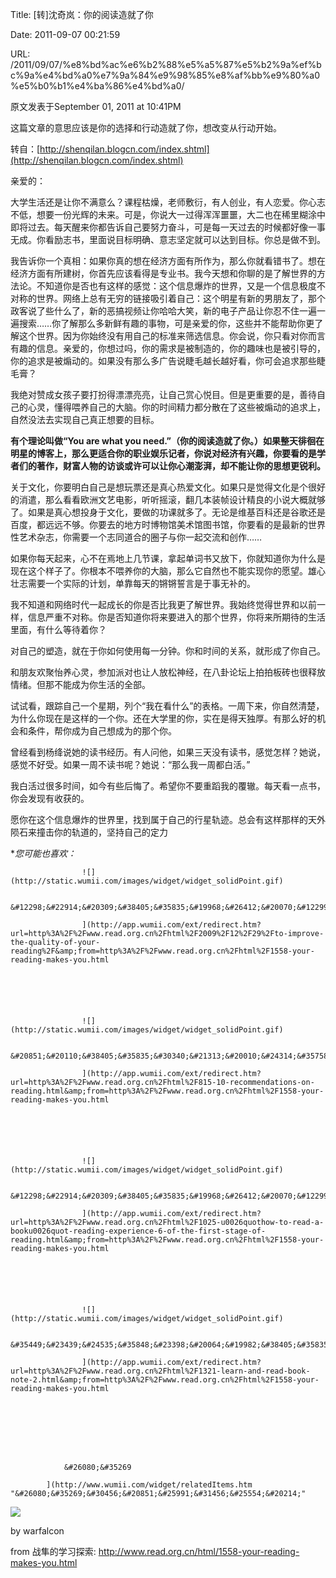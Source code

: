 Title: [转]沈奇岚：你的阅读造就了你

Date: 2011-09-07 00:21:59

URL: /2011/09/07/%e8%bd%ac%e6%b2%88%e5%a5%87%e5%b2%9a%ef%bc%9a%e4%bd%a0%e7%9a%84%e9%98%85%e8%af%bb%e9%80%a0%e5%b0%b1%e4%ba%86%e4%bd%a0/

&#21407;&#25991;&#21457;&#34920;&#20110;September 01, 2011 at 10:41PM

&#36825;&#31687;&#25991;&#31456;&#30340;&#24847;&#24605;&#24212;&#35813;&#26159;&#20320;&#30340;&#36873;&#25321;&#21644;&#34892;&#21160;&#36896;&#23601;&#20102;&#20320;&#65292;&#24819;&#25913;&#21464;&#20174;&#34892;&#21160;&#24320;&#22987;&#12290;

&#36716;&#33258;&#65306;[http://shenqilan.blogcn.com/index.shtml](http://shenqilan.blogcn.com/index.shtml)

&#20146;&#29233;&#30340;&#65306;

&#22823;&#23398;&#29983;&#27963;&#36824;&#26159;&#35753;&#20320;&#19981;&#28385;&#24847;&#20040;&#65311;&#35838;&#31243;&#26543;&#29157;&#65292;&#32769;&#24072;&#25975;&#34893;&#65292;&#26377;&#20154;&#21019;&#19994;&#65292;&#26377;&#20154;&#24651;&#29233;&#12290;&#20320;&#24515;&#24535;&#19981;&#20302;&#65292;&#24819;&#35201;&#19968;&#20221;&#20809;&#36745;&#30340;&#26410;&#26469;&#12290;&#21487;&#26159;&#65292;&#20320;&#35828;&#22823;&#19968;&#36807;&#24471;&#27985;&#27985;&#22121;&#22121;&#65292;&#22823;&#20108;&#20063;&#22312;&#31232;&#37324;&#31946;&#28034;&#20013;&#21363;&#23558;&#36807;&#21435;&#12290;&#27599;&#22825;&#37266;&#26469;&#20320;&#37117;&#21578;&#35785;&#33258;&#24049;&#35201;&#21162;&#21147;&#22859;&#26007;&#65292;&#21487;&#26159;&#27599;&#19968;&#22825;&#36807;&#21435;&#30340;&#26102;&#20505;&#37117;&#22909;&#20687;&#19968;&#20107;&#26080;&#25104;&#12290;&#20320;&#30475;&#21169;&#24535;&#20070;&#65292;&#37324;&#38754;&#35828;&#30446;&#26631;&#26126;&#30830;&#12289;&#24847;&#24535;&#22362;&#23450;&#23601;&#21487;&#20197;&#36798;&#21040;&#30446;&#26631;&#12290;&#20320;&#24635;&#26159;&#20570;&#19981;&#21040;&#12290;

&#25105;&#21578;&#35785;&#20320;&#19968;&#20010;&#30495;&#30456;&#65306;&#22914;&#26524;&#20320;&#30495;&#30340;&#24819;&#22312;&#32463;&#27982;&#26041;&#38754;&#26377;&#25152;&#20316;&#20026;&#65292;&#37027;&#20040;&#20320;&#23601;&#30475;&#38169;&#20070;&#20102;&#12290;&#24819;&#22312;&#32463;&#27982;&#26041;&#38754;&#26377;&#25152;&#24314;&#26641;&#65292;&#20320;&#39318;&#20808;&#24212;&#35813;&#30475;&#24471;&#26159;&#19987;&#19994;&#20070;&#12290;&#25105;&#20170;&#22825;&#24819;&#21644;&#20320;&#32842;&#30340;&#26159;&#20102;&#35299;&#19990;&#30028;&#30340;&#26041;&#27861;&#35770;&#12290;&#19981;&#30693;&#36947;&#20320;&#26159;&#21542;&#20063;&#26377;&#36825;&#26679;&#30340;&#24863;&#35273;&#65306;&#36825;&#20010;&#20449;&#24687;&#29190;&#28856;&#30340;&#19990;&#30028;&#65292;&#21448;&#26159;&#19968;&#20010;&#20449;&#24687;&#26497;&#24230;&#19981;&#23545;&#31216;&#30340;&#19990;&#30028;&#12290;&#32593;&#32476;&#19978;&#24635;&#26377;&#26080;&#31351;&#30340;&#38142;&#25509;&#21560;&#24341;&#30528;&#33258;&#24049;&#65306;&#36825;&#20010;&#26126;&#26143;&#26377;&#26032;&#30340;&#30007;&#26379;&#21451;&#20102;&#65292;&#37027;&#20010;&#25919;&#23458;&#35828;&#20102;&#20123;&#20160;&#20040;&#20102;&#65292;&#26032;&#30340;&#24694;&#25630;&#35270;&#39057;&#35753;&#20320;&#21704;&#21704;&#22823;&#31505;&#65292;&#26032;&#30340;&#30005;&#23376;&#20135;&#21697;&#35753;&#20320;&#24525;&#19981;&#20303;&#19968;&#36941;&#19968;&#36941;&#25628;&#32034;&hellip;&hellip;&#20320;&#20102;&#35299;&#37027;&#20040;&#22810;&#26032;&#40092;&#26377;&#36259;&#30340;&#20107;&#29289;&#65292;&#21487;&#26159;&#20146;&#29233;&#30340;&#20320;&#65292;&#36825;&#20123;&#24182;&#19981;&#33021;&#24110;&#21161;&#20320;&#26356;&#20102;&#35299;&#36825;&#20010;&#19990;&#30028;&#12290;&#22240;&#20026;&#20320;&#22987;&#32456;&#27809;&#26377;&#29992;&#33258;&#24049;&#30340;&#26631;&#20934;&#26469;&#31579;&#36873;&#20449;&#24687;&#12290;&#20320;&#20250;&#35828;&#65292;&#20320;&#21482;&#30475;&#23545;&#20320;&#32780;&#35328;&#26377;&#36259;&#30340;&#20449;&#24687;&#12290;&#20146;&#29233;&#30340;&#65292;&#20320;&#24819;&#36807;&#21527;&#65292;&#20320;&#30340;&#38656;&#27714;&#26159;&#34987;&#21046;&#36896;&#30340;&#65292;&#20320;&#30340;&#36259;&#21619;&#20063;&#26159;&#34987;&#24341;&#23548;&#30340;&#65292;&#20320;&#30340;&#36861;&#27714;&#26159;&#34987;&#29053;&#21160;&#30340;&#12290;&#22914;&#26524;&#27809;&#26377;&#37027;&#20040;&#22810;&#24191;&#21578;&#35828;&#30571;&#27611;&#36234;&#38271;&#36234;&#22909;&#30475;&#65292;&#20320;&#21487;&#20250;&#36861;&#27714;&#37027;&#20123;&#30571;&#27611;&#33167;&#65311;

&#25105;&#32477;&#23545;&#36190;&#25104;&#22899;&#23401;&#23376;&#35201;&#25171;&#25198;&#24471;&#28418;&#28418;&#20142;&#20142;&#65292;&#35753;&#33258;&#24049;&#36175;&#24515;&#24742;&#30446;&#12290;&#20294;&#26159;&#26356;&#37325;&#35201;&#30340;&#26159;&#65292;&#21892;&#24453;&#33258;&#24049;&#30340;&#24515;&#28789;&#65292;&#25026;&#24471;&#21890;&#20859;&#33258;&#24049;&#30340;&#22823;&#33041;&#12290;&#20320;&#30340;&#26102;&#38388;&#31934;&#21147;&#37117;&#20998;&#25955;&#22312;&#20102;&#36825;&#20123;&#34987;&#29053;&#21160;&#30340;&#36861;&#27714;&#19978;&#65292;&#33258;&#28982;&#27809;&#27861;&#21435;&#23454;&#29616;&#33258;&#24049;&#30495;&#27491;&#24819;&#35201;&#30340;&#30446;&#26631;&#12290;

**&#26377;&#20010;&#29702;&#35770;&#21483;&#20570;&ldquo;You are what you need.&rdquo;&#65288;&#20320;&#30340;&#38405;&#35835;&#36896;&#23601;&#20102;&#20320;&#12290;&#65289;&#22914;&#26524;&#25972;&#22825;&#24472;&#24458;&#22312;&#26126;&#26143;&#30340;&#21338;&#23458;&#19978;&#65292;&#37027;&#20040;&#26356;&#36866;&#21512;&#20320;&#30340;&#32844;&#19994;&#23089;&#20048;&#35760;&#32773;&#65292;&#20320;&#35828;&#23545;&#32463;&#27982;&#26377;&#20852;&#36259;&#65292;&#20320;&#35201;&#30475;&#30340;&#26159;&#23398;&#32773;&#20204;&#30340;&#33879;&#20316;&#65292;&#36130;&#23500;&#20154;&#29289;&#30340;&#35775;&#35848;&#25110;&#35768;&#21487;&#20197;&#35753;&#20320;&#24515;&#28526;&#28558;&#28227;&#65292;&#21364;&#19981;&#33021;&#35753;&#20320;&#30340;&#24605;&#24819;&#26356;&#38160;&#21033;&#12290;**

&#20851;&#20110;&#25991;&#21270;&#65292;&#20320;&#35201;&#26126;&#30333;&#33258;&#24049;&#26159;&#24819;&#29609;&#31080;&#36824;&#26159;&#30495;&#24515;&#28909;&#29233;&#25991;&#21270;&#12290;&#22914;&#26524;&#21482;&#26159;&#35273;&#24471;&#25991;&#21270;&#26159;&#20010;&#24456;&#22909;&#30340;&#28040;&#36963;&#65292;&#37027;&#20040;&#30475;&#30475;&#27431;&#27954;&#25991;&#33402;&#30005;&#24433;&#65292;&#21548;&#21548;&#25671;&#28378;&#65292;&#32763;&#20960;&#26412;&#35013;&#24103;&#35774;&#35745;&#31934;&#33391;&#30340;&#23567;&#35828;&#22823;&#27010;&#23601;&#22815;&#20102;&#12290;&#22914;&#26524;&#26159;&#30495;&#24515;&#24819;&#25237;&#36523;&#20110;&#25991;&#21270;&#65292;&#35201;&#20570;&#30340;&#21151;&#35838;&#23601;&#22810;&#20102;&#12290;&#26080;&#35770;&#26159;&#32500;&#22522;&#30334;&#31185;&#36824;&#26159;&#35895;&#27468;&#36824;&#26159;&#30334;&#24230;&#65292;&#37117;&#36828;&#36828;&#19981;&#22815;&#12290;&#20320;&#35201;&#21435;&#30340;&#22320;&#26041;&#26102;&#21338;&#29289;&#39302;&#32654;&#26415;&#39302;&#22270;&#20070;&#39302;&#65292;&#20320;&#35201;&#30475;&#30340;&#26159;&#26368;&#26032;&#30340;&#19990;&#30028;&#24615;&#33402;&#26415;&#26434;&#24535;&#65292;&#20320;&#38656;&#35201;&#19968;&#20010;&#24535;&#21516;&#36947;&#21512;&#30340;&#22280;&#23376;&#19982;&#20320;&#19968;&#36215;&#20132;&#27969;&#21644;&#21019;&#20316;&hellip;&hellip;

&#22914;&#26524;&#20320;&#27599;&#22825;&#36215;&#26469;&#65292;&#24515;&#19981;&#22312;&#28937;&#22320;&#19978;&#20960;&#33410;&#35838;&#65292;&#25343;&#36215;&#21333;&#35789;&#20070;&#21448;&#25918;&#19979;&#65292;&#20320;&#23601;&#30693;&#36947;&#20320;&#20026;&#20160;&#20040;&#26159;&#29616;&#22312;&#36825;&#20010;&#26679;&#23376;&#20102;&#12290;&#20320;&#26681;&#26412;&#19981;&#21890;&#20859;&#20320;&#30340;&#22823;&#33041;&#65292;&#37027;&#20040;&#23427;&#33258;&#28982;&#20063;&#19981;&#33021;&#23454;&#29616;&#20320;&#30340;&#24895;&#26395;&#12290;&#38596;&#24515;&#22766;&#24535;&#38656;&#35201;&#19968;&#20010;&#23454;&#38469;&#30340;&#35745;&#21010;&#65292;&#21333;&#38752;&#27599;&#22825;&#30340;&#38197;&#38197;&#35475;&#35328;&#26159;&#20110;&#20107;&#26080;&#34917;&#30340;&#12290;

&#25105;&#19981;&#30693;&#36947;&#21644;&#32593;&#32476;&#26102;&#20195;&#19968;&#36215;&#25104;&#38271;&#30340;&#20320;&#26159;&#21542;&#27604;&#25105;&#26356;&#20102;&#35299;&#19990;&#30028;&#12290;&#25105;&#22987;&#32456;&#35273;&#24471;&#19990;&#30028;&#21644;&#20197;&#21069;&#19968;&#26679;&#65292;&#20449;&#24687;&#20005;&#37325;&#19981;&#23545;&#31216;&#12290;&#20320;&#26159;&#21542;&#30693;&#36947;&#20320;&#23558;&#26469;&#35201;&#36827;&#20837;&#30340;&#37027;&#20010;&#19990;&#30028;&#65292;&#20320;&#23558;&#26469;&#25152;&#26399;&#24453;&#30340;&#29983;&#27963;&#37324;&#38754;&#65292;&#26377;&#20160;&#20040;&#31561;&#24453;&#30528;&#20320;&#65311;

&#23545;&#33258;&#24049;&#30340;&#22609;&#36896;&#65292;&#23601;&#22312;&#20110;&#20320;&#22914;&#20309;&#20351;&#29992;&#27599;&#19968;&#20998;&#38047;&#12290;&#20320;&#21644;&#26102;&#38388;&#30340;&#20851;&#31995;&#65292;&#23601;&#24418;&#25104;&#20102;&#20320;&#33258;&#24049;&#12290;

&#21644;&#26379;&#21451;&#27426;&#32858;&#24609;&#20859;&#24515;&#28789;&#65292;&#21442;&#21152;&#27966;&#23545;&#20063;&#35753;&#20154;&#25918;&#26494;&#31070;&#32463;&#65292;&#22312;&#20843;&#21350;&#35770;&#22363;&#19978;&#25293;&#25293;&#26495;&#30742;&#20063;&#24456;&#37322;&#25918;&#24773;&#32490;&#12290;&#20294;&#37027;&#19981;&#33021;&#25104;&#20026;&#20320;&#29983;&#27963;&#30340;&#20840;&#37096;&#12290;

&#35797;&#35797;&#30475;&#65292;&#36319;&#36394;&#33258;&#24049;&#19968;&#20010;&#26143;&#26399;&#65292;&#21015;&#20010;&ldquo;&#25105;&#22312;&#30475;&#20160;&#20040;&rdquo;&#30340;&#34920;&#26684;&#12290;&#19968;&#21608;&#19979;&#26469;&#65292;&#20320;&#33258;&#28982;&#28165;&#26970;&#65292;&#20026;&#20160;&#20040;&#20320;&#29616;&#22312;&#26159;&#36825;&#26679;&#30340;&#19968;&#20010;&#20320;&#12290;&#36824;&#22312;&#22823;&#23398;&#37324;&#30340;&#20320;&#65292;&#23454;&#22312;&#26159;&#24471;&#22825;&#29420;&#21402;&#12290;&#26377;&#37027;&#20040;&#22909;&#30340;&#26426;&#20250;&#21644;&#26465;&#20214;&#65292;&#24110;&#20320;&#25104;&#20026;&#33258;&#24049;&#24819;&#25104;&#20026;&#30340;&#37027;&#20010;&#20320;&#12290;

&#26366;&#32463;&#30475;&#21040;&#26472;&#32475;&#35828;&#22905;&#30340;&#35835;&#20070;&#32463;&#21382;&#12290;&#26377;&#20154;&#38382;&#20182;&#65292;&#22914;&#26524;&#19977;&#22825;&#27809;&#26377;&#35835;&#20070;&#65292;&#24863;&#35273;&#24590;&#26679;&#65311;&#22905;&#35828;&#65292;&#24863;&#35273;&#19981;&#22909;&#21463;&#12290;&#22914;&#26524;&#19968;&#21608;&#19981;&#35835;&#20070;&#21602;&#65311;&#22905;&#35828;&#65306;&ldquo;&#37027;&#20040;&#25105;&#19968;&#21608;&#37117;&#30333;&#27963;&#12290;&rdquo;

&#25105;&#30333;&#27963;&#36807;&#24456;&#22810;&#26102;&#38388;&#65292;&#22914;&#20170;&#26377;&#20123;&#21518;&#24724;&#20102;&#12290;&#24076;&#26395;&#20320;&#19981;&#35201;&#37325;&#36424;&#25105;&#30340;&#35206;&#36761;&#12290;&#27599;&#22825;&#30475;&#19968;&#28857;&#20070;&#65292;&#20320;&#20250;&#21457;&#29616;&#26377;&#25910;&#33719;&#30340;&#12290;

&#24895;&#20320;&#22312;&#36825;&#20010;&#20449;&#24687;&#29190;&#28856;&#30340;&#19990;&#30028;&#37324;&#65292;&#25214;&#21040;&#23646;&#20110;&#33258;&#24049;&#30340;&#34892;&#26143;&#36712;&#36857;&#12290;&#24635;&#20250;&#26377;&#36825;&#26679;&#37027;&#26679;&#30340;&#22825;&#22806;&#38504;&#30707;&#26469;&#25758;&#20987;&#20320;&#30340;&#36712;&#36947;&#30340;&#65292;&#22362;&#25345;&#33258;&#24049;&#30340;&#23450;&#21147;



**&#24744;&#21487;&#33021;&#20063;&#21916;&#27426;&#65306;*

    


                    ![](http://static.wumii.com/images/widget/widget_solidPoint.gif)

                        &#12298;&#22914;&#20309;&#38405;&#35835;&#19968;&#26412;&#20070;&#12299;&#65293;&#65293;&#38405;&#35835;&#24515;&#24471;&#65288;3&#65289;&#25552;&#39640;&#20320;&#30340;&#38405;&#35835;&#36136;&#37327

                    ](http://app.wumii.com/ext/redirect.htm?url=http%3A%2F%2Fwww.read.org.cn%2Fhtml%2F2009%2F12%2F29%2Fto-improve-the-quality-of-your-reading%2F&amp;from=http%3A%2F%2Fwww.read.org.cn%2Fhtml%2F1558-your-reading-makes-you.html

               

            


                    ![](http://static.wumii.com/images/widget/widget_solidPoint.gif)

                        &#20851;&#20110;&#38405;&#35835;&#30340;&#21313;&#20010;&#24314;&#35758

                    ](http://app.wumii.com/ext/redirect.htm?url=http%3A%2F%2Fwww.read.org.cn%2Fhtml%2F815-10-recommendations-on-reading.html&amp;from=http%3A%2F%2Fwww.read.org.cn%2Fhtml%2F1558-your-reading-makes-you.html

               

            


                    ![](http://static.wumii.com/images/widget/widget_solidPoint.gif)

                        &#12298;&#22914;&#20309;&#38405;&#35835;&#19968;&#26412;&#20070;&#12299;&#65293;&#65293;&#38405;&#35835;&#24515;&#24471;&#65288;6&#65289;&#20998;&#26512;&#38405;&#35835;&#30340;&#31532;&#19968;&#20010;&#38454;&#27573

                    ](http://app.wumii.com/ext/redirect.htm?url=http%3A%2F%2Fwww.read.org.cn%2Fhtml%2F1025-u0026quothow-to-read-a-booku0026quot-reading-experience-6-of-the-first-stage-of-reading.html&amp;from=http%3A%2F%2Fwww.read.org.cn%2Fhtml%2F1558-your-reading-makes-you.html

               

            


                    ![](http://static.wumii.com/images/widget/widget_solidPoint.gif)

                        &#35449;&#23439;&#24535;&#35848;&#23398;&#20064;&#19982;&#38405;&#35835;&ndash;&#38405;&#35835;&#31508;&#35760;&#65288;2&#65289

                    ](http://app.wumii.com/ext/redirect.htm?url=http%3A%2F%2Fwww.read.org.cn%2Fhtml%2F1321-learn-and-read-book-note-2.html&amp;from=http%3A%2F%2Fwww.read.org.cn%2Fhtml%2F1558-your-reading-makes-you.html

               

            


            

                &#26080;&#35269

            ](http://www.wumii.com/widget/relatedItems.htm "&#26080;&#35269;&#30456;&#20851;&#25991;&#31456;&#25554;&#20214;"

       

   

![](http://www1.feedsky.com/t1/552685039/warfalcon/feedsky/s.gif?r=http://www.read.org.cn/html/1558-your-reading-makes-you.html)

by warfalcon

from 战隼的学习探索: http://www.read.org.cn/html/1558-your-reading-makes-you.html